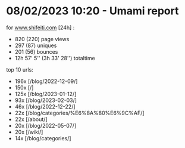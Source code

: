 # 08/02/2023 10:20 - Umami report
for www.shifeiti.com [24h] :

 - 820 (220) page views
 - 297 (87) uniques
 - 201 (56) bounces
 - 12h 57' 5'' (3h 33' 28'') totaltime


top 10 urls:
 - 196x [/blog/2022-12-09/]
 - 150x [/]
 - 125x [/blog/2023-01-12/]
 - 93x [/blog/2023-02-03/]
 - 46x [/blog/2022-12-22/]
 - 22x [/blog/categories/%E6%8A%80%E6%9C%AF/]
 - 22x [/about/]
 - 20x [/blog/2022-05-07/]
 - 20x [/wiki/]
 - 14x [/blog/categories/]


